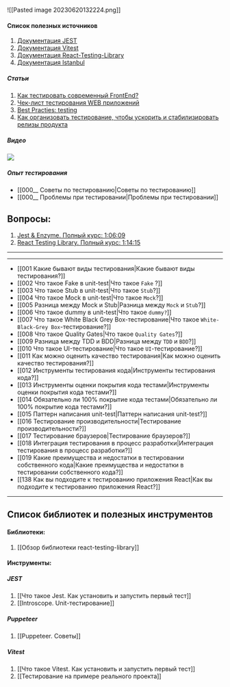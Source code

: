 ![[Pasted image 20230620132224.png]]

#### Список полезных источников

1. [Документация JEST](https://jestjs.io/docs/getting-started)
2. [Документация Vitest](https://vitest.dev/guide/)
3. [Документация React-Testing-Library](https://testing-library.com/docs/react-testing-library/intro/)
4. [Документация Istanbul](https://istanbul.js.org/)

##### Статьи 

1. [Как тестировать современный FrontEnd?](https://habr.com/ru/companies/samokat_tech/articles/704342/)
2. [Чек-лист тестирования WEB приложений](https://habr.com/ru/articles/542422/)
3. [Best Practies: testing](https://github.com/goldbergyoni/javascript-testing-best-practices/blob/master/readme-ru.md)
4. [Как организовать тестирование, чтобы ускорить и стабилизировать релизы продукта](https://habr.com/ru/companies/X5Tech/articles/501992/)

##### Видео

![](https://www.youtube.com/watch?v=e9DRhxRwsfU)

##### Опыт тестирования

* [[000__ Советы по тестированию|Советы по тестированию]]
* [[000__ Проблемы при тестировании|Проблемы при тестировании]]

## Вопросы:

1. [Jest & Enzyme. Полный курс: 1:06:09](https://www.youtube.com/watch?v=9g4tsfIJz50&list=PLNkWIWHIRwMFKmmIPVaCPpusgloMMgxN2&index=12)
2. [React Testing Library. Полный курс: 1:14:15](https://www.youtube.com/watch?v=n79PMyqcCJ8&list=PLNkWIWHIRwMFKmmIPVaCPpusgloMMgxN2&index=13)

___
___
 
* [[001 Какие бывают виды тестирования|Какие бывают виды тестирования?]]
* [[002 Что такое Fake в unit-test|Что такое `Fake` ?]]
* [[003 Что такое Stub в unit-test|Что такое `Stub`?]]
* [[004 Что такое Mock в unit-test|Что такое `Mock`?]]
* [[005 Разница между Mock и Stub|Разница между `Mock` и `Stub`?]]
* [[006 Что такое dummy в unit-test|Что такое `dummy?`]]
* [[007 Что такое White Black Grey Box-тестирование|Что такое `White-Black-Grey Box`-тестирование?]]
* [[008 Что такое Quality Gates|Что такое `Quality Gates`?]]
* [[009 Разница между TDD и BDD|Разница между `TDD` и `BDD`?]]
* [[010 Что такое UI-тестирование|Что такое `UI`-тестирование?]]
* [[011 Как можно оценить качество тестирования|Как можно оценить качество тестирования?]]
* [[012 Инструменты тестирования кода|Инструменты тестирования кода?]]
* [[013 Инструменты оценки покрытия кода тестами|Инструменты оценки покрытия кода тестами?]]
* [[014 Обязательно ли 100% покрытие кода тестами|Обязательно ли 100% покрытие кода тестами?]]
* [[015 Паттерн написания unit-test|Паттерн написания unit-test?]]
* [[016 Тестирование производительности|Тестирование производительности?]]
* [[017 Тестирование браузеров|Тестирование браузеров?]]
* [[018 Интеграция тестирования в процесс разработки|Интеграция тестирования в процесс разработки?]]
* [[019 Какие преимущества и недостатки в тестировании собственного кода|Какие преимущества и недостатки в тестировании собственного кода?]]
* [[138 Как вы подходите к тестированию приложения React|Как вы подходите к тестированию приложения React?]]


___
## Список библиотек и полезных инструментов

#### Библиотеки:

1. [[Обзор библиотеки react-testing-library]]

#### Инструменты:

##### JEST
1. [[Что такое Jest. Как установить и запустить первый тест]]
2. [[Introscope. Unit-тестирование]]

##### Puppeteer
1. [[Puppeteer. Советы]]

##### Vitest
1. [[Что такое Vitest. Как установить и запустить первый тест]]
2. [[Тестирование на примере реального проекта]]